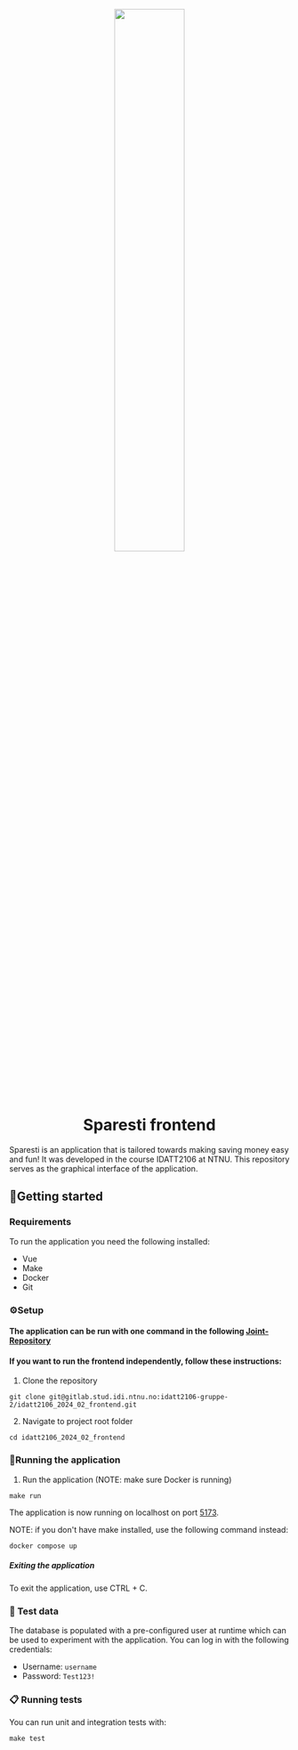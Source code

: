 <p align="center">
    <a href="https://gitlab.stud.idi.ntnu.no/idatt2106-gruppe-2/idatt2106_2024_02_frontend" target="_blank">
        <img width="50%" src="https://media.discordapp.net/attachments/1229758481150640209/1235586776824021103/avatar1.png?ex=6635921b&is=6634409b&hm=8818fe5e10a69e6df7b9da102e5fb65dcdbd962b2614d392be2578d6542822c4&=&format=webp&quality=lossless&width=1135&height=1137">
    </a>
    </p>
<h1 align="center">
            Sparesti frontend   
</h1>
Sparesti is an application that is tailored towards making saving money easy and fun! It was developed in the course IDATT2106 at NTNU. This repository serves as the graphical interface of the application.

## 🚀Getting started


### Requirements

To run the application you need the following installed:

- Vue
- Make
- Docker
- Git

### ⚙️Setup

#### The application can be run with one command in the following [Joint-Repository](https://gitlab.stud.idi.ntnu.no/idatt2106-gruppe-2/idatt2106_2024_02)

#### If you want to run the frontend independently, follow these instructions:

1. Clone the repository

```
git clone git@gitlab.stud.idi.ntnu.no:idatt2106-gruppe-2/idatt2106_2024_02_frontend.git
```

2. Navigate to project root folder
```
cd idatt2106_2024_02_frontend
```


### 🚗Running the application

1. Run the application (NOTE: make sure Docker is running)
```
make run
```

The application is now running on localhost on port [5173](http://localhost:5173).

NOTE: if you don't have make installed, use the following command instead:

```
docker compose up
```

##### Exiting the application
To exit the application, use CTRL + C.

### 🧪 Test data
The database is populated with a pre-configured user at runtime which 
can be used to experiment with the application. You can log in with the following credentials:
- Username: ```username```
- Password: ```Test123!```

### 📋 Running tests
You can run unit and integration tests with: 
```
make test
```